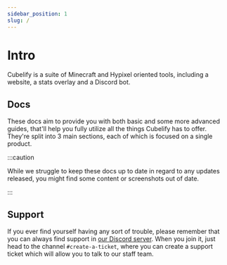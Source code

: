 ```yaml
---
sidebar_position: 1
slug: /
---
```


# Intro

Cubelify is a suite of Minecraft and Hypixel oriented tools, including a website, a stats overlay and a Discord bot.

## Docs

These docs aim to provide you with both basic and some more advanced guides, that'll help you fully utilize all the
things Cubelify has to offer. They're split into 3 main sections, each of which is focused on a single product.

:::caution

While we struggle to keep these docs up to date in regard to any updates released, you might find some content or
screenshots out of date.

:::

## Support

If you ever find yourself having any sort of trouble, please remember that you can always find support in
[our Discord server](https://discord.gg/cubelify). When you join it, just head to the channel `#create-a-ticket`,
where you can create a support ticket which will allow you to talk to our staff team.
